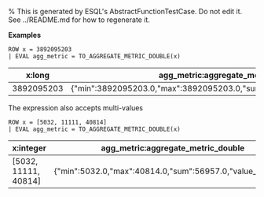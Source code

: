 % This is generated by ESQL's AbstractFunctionTestCase. Do not edit it. See ../README.md for how to regenerate it.

**Examples**

```esql
ROW x = 3892095203
| EVAL agg_metric = TO_AGGREGATE_METRIC_DOUBLE(x)
```

| x:long | agg_metric:aggregate_metric_double |
| --- | --- |
| 3892095203 | {"min":3892095203.0,"max":3892095203.0,"sum":3892095203.0,"value_count":1} |

The expression also accepts multi-values

```esql
ROW x = [5032, 11111, 40814]
| EVAL agg_metric = TO_AGGREGATE_METRIC_DOUBLE(x)
```

| x:integer | agg_metric:aggregate_metric_double |
| --- | --- |
| [5032, 11111, 40814] | {"min":5032.0,"max":40814.0,"sum":56957.0,"value_count":3} |


